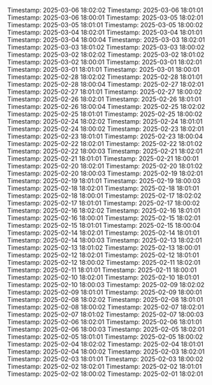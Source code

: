 Timestamp: 2025-03-06 18:02:02
Timestamp: 2025-03-06 18:01:01
Timestamp: 2025-03-06 18:00:01
Timestamp: 2025-03-05 18:02:01
Timestamp: 2025-03-05 18:01:01
Timestamp: 2025-03-05 18:00:02
Timestamp: 2025-03-04 18:02:01
Timestamp: 2025-03-04 18:01:01
Timestamp: 2025-03-04 18:00:04
Timestamp: 2025-03-03 18:02:01
Timestamp: 2025-03-03 18:01:02
Timestamp: 2025-03-03 18:00:02
Timestamp: 2025-03-02 18:02:02
Timestamp: 2025-03-02 18:01:02
Timestamp: 2025-03-02 18:00:01
Timestamp: 2025-03-01 18:02:01
Timestamp: 2025-03-01 18:01:01
Timestamp: 2025-03-01 18:00:01
Timestamp: 2025-02-28 18:02:02
Timestamp: 2025-02-28 18:01:01
Timestamp: 2025-02-28 18:00:04
Timestamp: 2025-02-27 18:02:01
Timestamp: 2025-02-27 18:01:01
Timestamp: 2025-02-27 18:00:02
Timestamp: 2025-02-26 18:02:01
Timestamp: 2025-02-26 18:01:01
Timestamp: 2025-02-26 18:00:04
Timestamp: 2025-02-25 18:02:02
Timestamp: 2025-02-25 18:01:01
Timestamp: 2025-02-25 18:00:02
Timestamp: 2025-02-24 18:02:02
Timestamp: 2025-02-24 18:01:01
Timestamp: 2025-02-24 18:00:02
Timestamp: 2025-02-23 18:02:01
Timestamp: 2025-02-23 18:01:01
Timestamp: 2025-02-23 18:00:04
Timestamp: 2025-02-22 18:02:01
Timestamp: 2025-02-22 18:01:02
Timestamp: 2025-02-22 18:00:03
Timestamp: 2025-02-21 18:02:01
Timestamp: 2025-02-21 18:01:01
Timestamp: 2025-02-21 18:00:01
Timestamp: 2025-02-20 18:02:01
Timestamp: 2025-02-20 18:01:02
Timestamp: 2025-02-20 18:00:03
Timestamp: 2025-02-19 18:02:01
Timestamp: 2025-02-19 18:01:01
Timestamp: 2025-02-19 18:00:03
Timestamp: 2025-02-18 18:02:01
Timestamp: 2025-02-18 18:01:01
Timestamp: 2025-02-18 18:00:01
Timestamp: 2025-02-17 18:02:02
Timestamp: 2025-02-17 18:01:01
Timestamp: 2025-02-17 18:00:02
Timestamp: 2025-02-16 18:02:02
Timestamp: 2025-02-16 18:01:01
Timestamp: 2025-02-16 18:00:01
Timestamp: 2025-02-15 18:02:01
Timestamp: 2025-02-15 18:01:01
Timestamp: 2025-02-15 18:00:04
Timestamp: 2025-02-14 18:02:01
Timestamp: 2025-02-14 18:01:01
Timestamp: 2025-02-14 18:00:03
Timestamp: 2025-02-13 18:02:01
Timestamp: 2025-02-13 18:01:02
Timestamp: 2025-02-13 18:00:01
Timestamp: 2025-02-12 18:02:01
Timestamp: 2025-02-12 18:01:01
Timestamp: 2025-02-12 18:00:02
Timestamp: 2025-02-11 18:02:01
Timestamp: 2025-02-11 18:01:01
Timestamp: 2025-02-11 18:00:01
Timestamp: 2025-02-10 18:02:01
Timestamp: 2025-02-10 18:01:01
Timestamp: 2025-02-10 18:00:03
Timestamp: 2025-02-09 18:02:02
Timestamp: 2025-02-09 18:01:01
Timestamp: 2025-02-09 18:00:01
Timestamp: 2025-02-08 18:02:02
Timestamp: 2025-02-08 18:01:01
Timestamp: 2025-02-08 18:00:02
Timestamp: 2025-02-07 18:02:01
Timestamp: 2025-02-07 18:01:02
Timestamp: 2025-02-07 18:00:03
Timestamp: 2025-02-06 18:02:01
Timestamp: 2025-02-06 18:01:01
Timestamp: 2025-02-06 18:00:03
Timestamp: 2025-02-05 18:02:01
Timestamp: 2025-02-05 18:01:01
Timestamp: 2025-02-05 18:00:02
Timestamp: 2025-02-04 18:02:02
Timestamp: 2025-02-04 18:01:01
Timestamp: 2025-02-04 18:00:02
Timestamp: 2025-02-03 18:02:01
Timestamp: 2025-02-03 18:01:01
Timestamp: 2025-02-03 18:00:02
Timestamp: 2025-02-02 18:02:01
Timestamp: 2025-02-02 18:01:01
Timestamp: 2025-02-02 18:00:02
Timestamp: 2025-02-01 18:02:01
